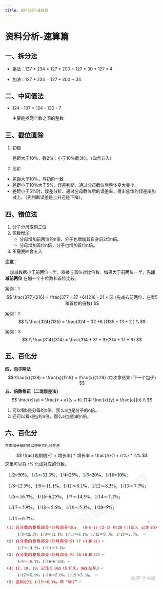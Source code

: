 ```yaml
---
title: 资料分析-速算篇
---
```

# 资料分析-速算篇

## 一、拆分法

* 乘法：127 * 234 = 127 * 200 + 127 * 30 + 127 * 4

* 加法：127 + 234 = 127 + 200 + 34

## 二、中间值法

* 124 - 137 = 124 - 130 - 7

  主要是找两个数之间的整数

## 三、截位直除

1. 初级

   差距大于10%，截2位；小于10%截3位。（四舍五入）

2. 高阶

* 差距大于10%，与初阶一致
* 差距小于10%大于5%，误差判断，通过分母截位后整体变大变小。
* 差距小于5%时，误差分析，通过分母截位后的误差率，得出总体的误差率加减上。（先判断误差是上升还是下降）。

## 四、错位法

1. 分子分母取前三位
2. 倍数增加
   * 分母增加前两位的n倍，分子也增加其自身前2位n倍。
   * 分母增加首位n倍，分子也增加首位n倍。
3. 不需要四舍五入

**注意**：

&nbsp;&nbsp;&nbsp;&nbsp;加减数据小于前两位一半，直接与首位对比倍数。如果大于前两位一半，先**加减前两位**  在加一个十位数和首位比较。

案例：1
$$
\frac{377}{216} = \frac{377 - 37 +6}{216 - 21 + 5}
(先减去前两位，在看5和首位的倍数)
$$

案例：2
$$
\\
\frac{324}{135} = \frac{324 + 32 +6 }{135 + 13 + 2 }
\\
$$

案例：3
$$
\\
\frac{314}{314} = \frac{314 + 31 + 9}{314 + 17 + 9}
$$

## 五、百化分












**四、包子除法**
$$
\frac{x}{128} = \frac{x}{12.8} = \frac{x}{1.28} (每次拿结果÷下一个包子)
$$
**五、倍数修正（二瑞误差法）**
$$
\frac{x}{y} = \frac{x + a}{y + b} 其中 \frac{x}{y} = \frac{a}{b}
\\
$$


1. 可以看b是分母的n倍，那么a也是分子的n倍。
2. 还可以看x是y的n倍，那么a也是b的n倍。



## 六、百化分

    在求增长量时可以使用百化分方法

$$ 
 \frac{现期值}{1 + 增长率} * 增长率 = \frac{A}{1 + r\%} * r\%
$$
这里可以将 r% 化成对应的分数。


![alt text](image.png)